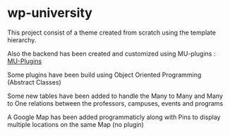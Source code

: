# wp-university

This project consist of a theme created from scratch using the template hierarchy.

Also the backend has been created and customized using MU-plugins :
[MU-Plugins ](https://github.com/ultimecreation/wp-university/tree/master/wp-content/mu-plugins)

Some plugins have been build using Object Oriented Programming (Abstract Classes)

Some new tables have been added to handle the Many to Many and Many to One relations between the professors, campuses, events and programs

A Google Map has been added programmaticly along with Pins to display multiple locations on the same Map (no plugin)